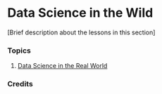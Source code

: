 # Data Science in the Wild

[Brief description about the lessons in this section]

### Topics

1. [Data Science in the Real World](20-Real-World-Examples/README.md)

### Credits

